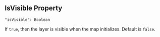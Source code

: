 ## IsVisible Property
`"isVisible": Boolean`

If `true`, then the layer is visible when the map initializes.
Default is `false`.
